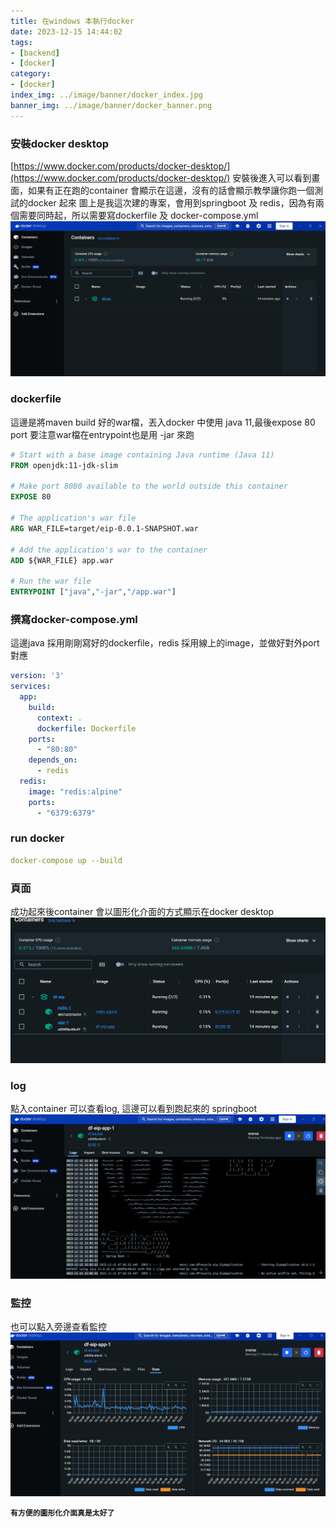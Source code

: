 ```yaml
---
title: 在windows 本執行docker
date: 2023-12-15 14:44:02
tags:
- [backend]
- [docker]
category:
- [docker]
index_img: ../image/banner/docker_index.jpg
banner_img: ../image/banner/docker_banner.png
---
```


### 安裝docker desktop

[https://www.docker.com/products/docker-desktop/](https://www.docker.com/products/docker-desktop/)
安裝後進入可以看到畫面，如果有正在跑的container 會顯示在這邊，沒有的話會顯示教學讓你跑一個測試的docker 起來
圖上是我這次建的專案，會用到springboot 及 redis，因為有兩個需要同時起，所以需要寫dockerfile 及 docker-compose.yml
![](../image/docker_desktop.png)

### dockerfile

這邊是將maven build 好的war檔，丟入docker 中使用 java 11,最後expose 80 port
要注意war檔在entrypoint也是用 -jar 來跑

```dockerfile
# Start with a base image containing Java runtime (Java 11)
FROM openjdk:11-jdk-slim

# Make port 8080 available to the world outside this container
EXPOSE 80

# The application's war file
ARG WAR_FILE=target/eip-0.0.1-SNAPSHOT.war

# Add the application's war to the container
ADD ${WAR_FILE} app.war

# Run the war file
ENTRYPOINT ["java","-jar","/app.war"]

```

### 撰寫docker-compose.yml

這邊java 採用剛剛寫好的dockerfile，redis 採用線上的image，並做好對外port 對應

```yaml
version: '3'
services:
  app:
    build:
      context: .
      dockerfile: Dockerfile
    ports:
      - "80:80"
    depends_on:
      - redis
  redis:
    image: "redis:alpine"
    ports:
      - "6379:6379"
```

### run docker

```yaml
docker-compose up --build
```

### 頁面

成功起來後container 會以圖形化介面的方式顯示在docker desktop
![](../image/docker_desktop_container.png)

### log

點入container 可以查看log, 這邊可以看到跑起來的 springboot
![](../image/docker_desktop_log.png)

### 監控

也可以點入旁邊查看監控
![](../image/docker_desktop_status.png)

**`有方便的圖形化介面真是太好了`**